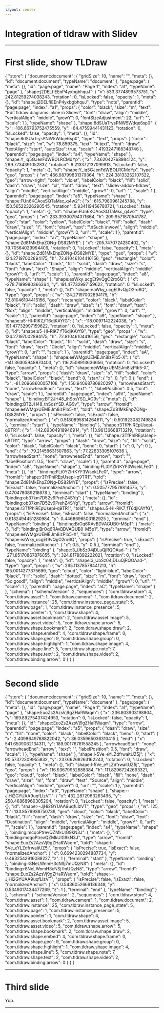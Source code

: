 ```yaml
---
layout: center
---
```


# Integration of tldraw with Slidev

---

# First slide, show TLDraw

<Tldraw class="w-216 h-3/4">
{
  "store": {
    "document:document": {
      "gridSize": 10,
      "name": "",
      "meta": {},
      "id": "document:document",
      "typeName": "document"
    },
    "page:page": {
      "meta": {},
      "id": "page:page",
      "name": "Page 1",
      "index": "a1",
      "typeName": "page"
    },
    "shape:j2DELfiEEnP4yxbgbhquJ": {
      "x": 533.3774899573751,
      "y": 242.81259274038243,
      "rotation": 0,
      "isLocked": false,
      "opacity": 1,
      "meta": {},
      "id": "shape:j2DELfiEEnP4yxbgbhquJ",
      "type": "note",
      "parentId": "page:page",
      "index": "a1",
      "props": {
        "color": "black",
        "size": "m",
        "text": "Edit tldraw diagrams inline in Slidev!",
        "font": "draw",
        "align": "middle",
        "verticalAlign": "middle",
        "growY": 0,
        "fontSizeAdjustment": 22,
        "url": "",
        "scale": 1
      },
      "typeName": "shape"
    },
    "shape:8dSUaTrysPNW5Wdqe6sp0": {
      "x": -106.66793752475559,
      "y": -64.47599441431123,
      "rotation": 0,
      "isLocked": false,
      "opacity": 1,
      "meta": {},
      "id": "shape:8dSUaTrysPNW5Wdqe6sp0",
      "type": "text",
      "props": {
        "color": "black",
        "size": "m",
        "w": 78.859375,
        "text": "A text",
        "font": "draw",
        "textAlign": "start",
        "autoSize": true,
        "scale": 1.4193247168348746
      },
      "parentId": "page:page",
      "index": "a4",
      "typeName": "shape"
    },
    "shape:Y_iq5GJenFdWBOLRCMdYp": {
      "x": 73.62042768984124,
      "y": 269.7734391052837,
      "rotation": 6.213372137099813,
      "isLocked": false,
      "opacity": 1,
      "meta": {},
      "id": "shape:Y_iq5GJenFdWBOLRCMdYp",
      "type": "geo",
      "props": {
        "w": 466.98799831379364,
        "h": 224.38133252107522,
        "geo": "arrow-right",
        "color": "violet",
        "labelColor": "black",
        "fill": "solid",
        "dash": "draw",
        "size": "xl",
        "font": "draw",
        "text": "slidev-addon-tldraw",
        "align": "middle",
        "verticalAlign": "middle",
        "growY": 0,
        "url": "",
        "scale": 1
      },
      "parentId": "page:page",
      "index": "a5",
      "typeName": "shape"
    },
    "shape:FUn6KCAosSQTaMsc_q4w2": {
      "x": 616.7980961245788,
      "y": 150.56522326290545,
      "rotation": 5.934119456780721,
      "isLocked": false,
      "opacity": 1,
      "meta": {},
      "id": "shape:FUn6KCAosSQTaMsc_q4w2",
      "type": "geo",
      "props": {
        "w": 233.39300794371664,
        "h": 209.9571870541787,
        "geo": "star",
        "color": "yellow",
        "labelColor": "black",
        "fill": "solid",
        "dash": "draw",
        "size": "l",
        "font": "draw",
        "text": "\nSuch \nwow!",
        "align": "middle",
        "verticalAlign": "middle",
        "growY": 0,
        "url": "",
        "scale": 1
      },
      "parentId": "page:page",
      "index": "a7",
      "typeName": "shape"
    },
    "shape:Zd81MkEhpZONg-DS82MYE": {
      "x": -205.7470724250402,
      "y": 79.70564029994406,
      "rotation": 0,
      "isLocked": false,
      "opacity": 1,
      "meta": {},
      "id": "shape:Zd81MkEhpZONg-DS82MYE",
      "type": "geo",
      "props": {
        "w": 124.27197002894175,
        "h": 72.81046104416156,
        "geo": "rectangle",
        "color": "black",
        "labelColor": "black",
        "fill": "solid",
        "dash": "draw",
        "size": "s",
        "font": "draw",
        "text": "Shape",
        "align": "middle",
        "verticalAlign": "middle",
        "growY": 0,
        "url": "",
        "scale": 1
      },
      "parentId": "page:page",
      "index": "a8",
      "typeName": "shape"
    },
    "shape:eaWky_ucgEt9vQgO2ro6Q": {
      "x": -278.7199980366364,
      "y": 191.47732997159622,
      "rotation": 0,
      "isLocked": false,
      "opacity": 1,
      "meta": {},
      "id": "shape:eaWky_ucgEt9vQgO2ro6Q",
      "type": "geo",
      "props": {
        "w": 124.27197002894175,
        "h": 72.81046104416156,
        "geo": "rectangle",
        "color": "black",
        "labelColor": "black",
        "fill": "solid",
        "dash": "draw",
        "size": "s",
        "font": "draw",
        "text": "Box",
        "align": "middle",
        "verticalAlign": "middle",
        "growY": 0,
        "url": "",
        "scale": 1
      },
      "parentId": "page:page",
      "index": "a9",
      "typeName": "shape"
    },
    "shape:u5-Hl-RlK7_fT6djKAYfG": {
      "x": -118.0097142224036,
      "y": 191.47732997159622,
      "rotation": 0,
      "isLocked": false,
      "opacity": 1,
      "meta": {},
      "id": "shape:u5-Hl-RlK7_fT6djKAYfG",
      "type": "geo",
      "props": {
        "w": 124.27197002894175,
        "h": 72.81046104416156,
        "geo": "rectangle",
        "color": "black",
        "labelColor": "black",
        "fill": "solid",
        "dash": "draw",
        "size": "s",
        "font": "draw",
        "text": "Circle",
        "align": "middle",
        "verticalAlign": "middle",
        "growY": 0,
        "url": "",
        "scale": 1
      },
      "parentId": "page:page",
      "index": "aA",
      "typeName": "shape"
    },
    "shape:eeWMgxUEMEJm8izPib5-X": {
      "x": -141.36305948970403,
      "y": 116.2508913636656,
      "rotation": 0,
      "isLocked": false,
      "opacity": 1,
      "meta": {},
      "id": "shape:eeWMgxUEMEJm8izPib5-X",
      "type": "arrow",
      "props": {
        "dash": "draw",
        "size": "s",
        "fill": "solid",
        "color": "black",
        "labelColor": "black",
        "bend": 0,
        "start": {
          "x": 0,
          "y": 0
        },
        "end": {
          "x": -81.20968600057108,
          "y": 150.94068786920297
        },
        "arrowheadStart": "none",
        "arrowheadEnd": "arrow",
        "text": "",
        "labelPosition": 0.5,
        "font": "draw",
        "scale": 1
      },
      "parentId": "page:page",
      "index": "a9V",
      "typeName": "shape"
    },
    "binding:BT2JH48_thSosYSD_AG9v": {
      "meta": {},
      "id": "binding:BT2JH48_thSosYSD_AG9v",
      "type": "arrow",
      "fromId": "shape:eeWMgxUEMEJm8izPib5-X",
      "toId": "shape:Zd81MkEhpZONg-DS82MYE",
      "props": {
        "isPrecise": false,
        "isExact": false,
        "normalizedAnchor": {
          "x": 0.5180895814264611,
          "y": 0.501923082749824
        },
        "terminal": "start"
      },
      "typeName": "binding"
    },
    "shape:r3TfPhlREpUsepi-q9TR1": {
      "x": -142.89304918946914,
      "y": 113.96136688713219,
      "rotation": 0,
      "isLocked": false,
      "opacity": 1,
      "meta": {},
      "id": "shape:r3TfPhlREpUsepi-q9TR1",
      "type": "arrow",
      "props": {
        "dash": "draw",
        "size": "s",
        "fill": "solid",
        "color": "black",
        "labelColor": "black",
        "bend": 0,
        "start": {
          "x": 0,
          "y": 0
        },
        "end": {
          "x": 79.21458631507863,
          "y": 77.22833305107636
        },
        "arrowheadStart": "none",
        "arrowheadEnd": "arrow",
        "text": "",
        "labelPosition": 0.5,
        "font": "draw",
        "scale": 1
      },
      "parentId": "page:page",
      "index": "aB",
      "typeName": "shape"
    },
    "binding:FLt0YZlrtKYF3WsekLFe0": {
      "meta": {},
      "id": "binding:FLt0YZlrtKYF3WsekLFe0",
      "type": "arrow",
      "fromId": "shape:r3TfPhlREpUsepi-q9TR1",
      "toId": "shape:Zd81MkEhpZONg-DS82MYE",
      "props": {
        "isPrecise": false,
        "isExact": false,
        "normalizedAnchor": {
          "x": 0.5057779579814575,
          "y": 0.470478089218678
        },
        "terminal": "start"
      },
      "typeName": "binding"
    },
    "binding:ob37km7D52v9PrehZ4SYg": {
      "meta": {},
      "id": "binding:ob37km7D52v9PrehZ4SYg",
      "type": "arrow",
      "fromId": "shape:r3TfPhlREpUsepi-q9TR1",
      "toId": "shape:u5-Hl-RlK7_fT6djKAYfG",
      "props": {
        "isPrecise": false,
        "isExact": false,
        "normalizedAnchor": {
          "x": 0.6182494451280984,
          "y": 0.4468696503182925
        },
        "terminal": "end"
      },
      "typeName": "binding"
    },
    "binding:BrOq6RAvBDVAGUB0-M5p1": {
      "meta": {},
      "id": "binding:BrOq6RAvBDVAGUB0-M5p1",
      "type": "arrow",
      "fromId": "shape:eeWMgxUEMEJm8izPib5-X",
      "toId": "shape:eaWky_ucgEt9vQgO2ro6Q",
      "props": {
        "isPrecise": true,
        "isExact": false,
        "normalizedAnchor": {
          "x": 0.5,
          "y": 0.5
        },
        "terminal": "end"
      },
      "typeName": "binding"
    },
    "shape:3_UbSz04jDLuQjRQOAad-": {
      "x": -271.85170867876855,
      "y": 324.8178892222021,
      "rotation": 0,
      "isLocked": false,
      "opacity": 1,
      "meta": {},
      "id": "shape:3_UbSz04jDLuQjRQOAad-",
      "type": "geo",
      "props": {
        "w": 265.11378578441213,
        "h": 185.0014277375699,
        "geo": "cloud",
        "color": "light-blue",
        "labelColor": "black",
        "fill": "solid",
        "dash": "dotted",
        "size": "m",
        "font": "draw",
        "text": "So good!",
        "align": "middle",
        "verticalAlign": "middle",
        "growY": 0,
        "url": "",
        "scale": 1
      },
      "parentId": "page:page",
      "index": "aC",
      "typeName": "shape"
    }
  },
  "schema": {
    "schemaVersion": 2,
    "sequences": {
      "com.tldraw.store": 4,
      "com.tldraw.asset": 1,
      "com.tldraw.camera": 1,
      "com.tldraw.document": 2,
      "com.tldraw.instance": 25,
      "com.tldraw.instance_page_state": 5,
      "com.tldraw.page": 1,
      "com.tldraw.instance_presence": 5,
      "com.tldraw.pointer": 1,
      "com.tldraw.shape": 4,
      "com.tldraw.asset.bookmark": 2,
      "com.tldraw.asset.image": 5,
      "com.tldraw.asset.video": 5,
      "com.tldraw.shape.arrow": 5,
      "com.tldraw.shape.bookmark": 2,
      "com.tldraw.shape.draw": 2,
      "com.tldraw.shape.embed": 4,
      "com.tldraw.shape.frame": 0,
      "com.tldraw.shape.geo": 9,
      "com.tldraw.shape.group": 0,
      "com.tldraw.shape.highlight": 1,
      "com.tldraw.shape.image": 4,
      "com.tldraw.shape.line": 5,
      "com.tldraw.shape.note": 7,
      "com.tldraw.shape.text": 2,
      "com.tldraw.shape.video": 2,
      "com.tldraw.binding.arrow": 0
    }
  }
}
</Tldraw>

---

# Second slide

<Tldraw class="w-100 h-100">
{
  "store": {
    "document:document": {
      "gridSize": 10,
      "name": "",
      "meta": {},
      "id": "document:document",
      "typeName": "document"
    },
    "page:page": {
      "meta": {},
      "id": "page:page",
      "name": "Page 1",
      "index": "a1",
      "typeName": "page"
    },
    "shape:EuoZs2AzsVj9gZHaRWaqm": {
      "x": 236.803903198804,
      "y": 169.89275437424953,
      "rotation": 0,
      "isLocked": false,
      "opacity": 1,
      "meta": {},
      "id": "shape:EuoZs2AzsVj9gZHaRWaqm",
      "type": "arrow",
      "parentId": "page:page",
      "index": "a5",
      "props": {
        "dash": "draw",
        "size": "m",
        "fill": "none",
        "color": "black",
        "labelColor": "black",
        "bend": 0,
        "start": {
          "x": 2.4098649768822042,
          "y": 36.035965036310415
        },
        "end": {
          "x": 541.6509062134311,
          "y": 189.90176781558245
        },
        "arrowheadStart": "none",
        "arrowheadEnd": "arrow",
        "text": "",
        "labelPosition": 0.5,
        "font": "draw",
        "scale": 1
      },
      "typeName": "shape"
    },
    "shape:l-5Ve_eYLZdfrwaitUZ5j": {
      "x": 90.57372309955832,
      "y": 237.66268263162243,
      "rotation": 0,
      "isLocked": false,
      "opacity": 1,
      "meta": {},
      "id": "shape:l-5Ve_eYLZdfrwaitUZ5j",
      "type": "geo",
      "props": {
        "w": 116.93679952888384,
        "h": 111.82967242693321,
        "geo": "cloud",
        "color": "black",
        "labelColor": "black",
        "fill": "none",
        "dash": "draw",
        "size": "m",
        "font": "draw",
        "text": "Source",
        "align": "middle",
        "verticalAlign": "middle",
        "growY": 0,
        "url": "",
        "scale": 1
      },
      "parentId": "page:page",
      "index": "a3",
      "typeName": "shape"
    },
    "shape:--JjHi2GYUAA9uqfLIzVT": {
      "x": 432.2872963263495,
      "y": 258.48868969305204,
      "rotation": 0,
      "isLocked": false,
      "opacity": 1,
      "meta": {},
      "id": "shape:--JjHi2GYUAA9uqfLIzVT",
      "type": "geo",
      "props": {
        "w": 125,
        "h": 133.8576936750739,
        "geo": "cloud",
        "color": "black",
        "labelColor": "black",
        "fill": "none",
        "dash": "draw",
        "size": "m",
        "font": "draw",
        "text": "Destination",
        "align": "middle",
        "verticalAlign": "middle",
        "growY": 0,
        "url": "",
        "scale": 1
      },
      "parentId": "page:page",
      "index": "a4",
      "typeName": "shape"
    },
    "binding:mcqoPtrevQZMkUIG9kN3J": {
      "meta": {},
      "id": "binding:mcqoPtrevQZMkUIG9kN3J",
      "type": "arrow",
      "fromId": "shape:EuoZs2AzsVj9gZHaRWaqm",
      "toId": "shape:l-5Ve_eYLZdfrwaitUZ5j",
      "props": {
        "isPrecise": true,
        "isExact": false,
        "normalizedAnchor": {
          "x": 0.6694230294887734,
          "y": 0.4932542916088227,
          "z": 1
        },
        "terminal": "start"
      },
      "typeName": "binding"
    },
    "binding:r8NeLWnmH3cNSj7mUQzN8": {
      "meta": {},
      "id": "binding:r8NeLWnmH3cNSj7mUQzN8",
      "type": "arrow",
      "fromId": "shape:EuoZs2AzsVj9gZHaRWaqm",
      "toId": "shape:--JjHi2GYUAA9uqfLIzVT",
      "props": {
        "isPrecise": false,
        "isExact": false,
        "normalizedAnchor": {
          "x": 0.5436052669136348,
          "y": 0.5349017434477269,
          "z": 1
        },
        "terminal": "end"
      },
      "typeName": "binding"
    }
  },
  "schema": {
    "schemaVersion": 2,
    "sequences": {
      "com.tldraw.store": 4,
      "com.tldraw.asset": 1,
      "com.tldraw.camera": 1,
      "com.tldraw.document": 2,
      "com.tldraw.instance": 25,
      "com.tldraw.instance_page_state": 5,
      "com.tldraw.page": 1,
      "com.tldraw.instance_presence": 5,
      "com.tldraw.pointer": 1,
      "com.tldraw.shape": 4,
      "com.tldraw.asset.bookmark": 2,
      "com.tldraw.asset.image": 5,
      "com.tldraw.asset.video": 5,
      "com.tldraw.shape.arrow": 5,
      "com.tldraw.shape.bookmark": 2,
      "com.tldraw.shape.draw": 2,
      "com.tldraw.shape.embed": 4,
      "com.tldraw.shape.frame": 0,
      "com.tldraw.shape.geo": 9,
      "com.tldraw.shape.group": 0,
      "com.tldraw.shape.highlight": 1,
      "com.tldraw.shape.image": 4,
      "com.tldraw.shape.line": 5,
      "com.tldraw.shape.note": 7,
      "com.tldraw.shape.text": 2,
      "com.tldraw.shape.video": 2,
      "com.tldraw.binding.arrow": 0
    }
  }
}
</Tldraw>

---

# Third slide

Yup.

---
